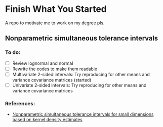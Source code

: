 # Finish What You Started

A repo to motivate me to work on my degree pls.

## Nonparametric simultaneous tolerance intervals

### To do:

- [ ] Review lognormal and normal  
- [ ] Rewrite the codes to make them readable  
- [ ] Multivariate 2-sided intervals: Try reproducing for other means and variance covariance matrices (started)
- [ ] Univariate 2-sided intervals: Try reproducing for other means and variance covariance matrices  
  
### References:
- [Nonparametric simultaneous tolerance intervals for small dimensions based on kernel density estimates](https://www.tandfonline.com/doi/full/10.1080/03610918.2025.2458573)
